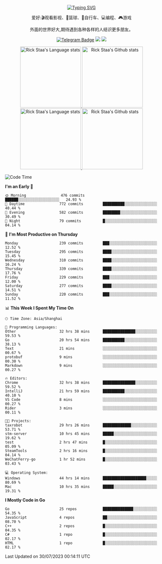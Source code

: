 <div align="center"> 

[![Typing SVG](https://readme-typing-svg.herokuapp.com?size=25&duration=2500&color=eeeeee&vCenter=true&width=200&height=40&lines=Hi+there+%F0%9F%91%8B%F0%9F%8F%BB;I'm+DanBai)](https://git.io/typing-svg)

爱好:🎬观看影视、🏀篮球、🚴自行车、💻编程、🎮游戏

外面的世界好大,期待遇到各种各样的人结识更多朋友。

[![Telegram Badge](https://img.shields.io/badge/-Telegram-blue?style=flat&logo=Telegram&logoColor=white)](https://t.me/danbai9420) 
[![](https://img.shields.io/badge/-Blog-brightgreen?style=flat&logo=Blogger&logoColor=white)](https://p00q.cn)
[![](https://img.shields.io/badge/-Email-red?style=flat&logo=Mail.Ru&logoColor=white)](mailto:danbai@88.com)
</div>

<!-- Light Mode -->
<div align="center"> 
<a href="https://github.com/anuraghazra/github-readme-stats#gh-light-mode-only">
<img height=200 src="https://github-readme-stats.vercel.app/api/top-langs/?username=danbai225&layout=compact&langs_count=10&hide_border=1&role=OWNER,COLLABORATOR#gh-light-mode-only" alt="Rick Staa's Language stats" />
</a>
<a href="https://github.com/anuraghazra/github-readme-stats#gh-light-mode-only">
<img height=200 src="https://github-readme-stats.vercel.app/api?username=danbai225&show_icons=true&count_private=true&line_height=28&hide_border=1&include_all_commits=true&card_width=450&role=OWNER,COLLABORATOR&exclude_repo=github-readme-stats#gh-light-mode-only" alt="Rick Staa's Github stats" />
</a>
</div>

<!-- Dark Mode -->
<div align="center"> 
<a href="https://github.com/anuraghazra/github-readme-stats#gh-dark-mode-only">
<img height=200 src="https://github-readme-stats.vercel.app/api/top-langs/?username=danbai225&layout=compact&langs_count=10&hide_border=1&role=OWNER,COLLABORATOR&theme=github_dark#gh-dark-mode-only" alt="Rick Staa's Language stats" />
</a>
<a href="https://github.com/anuraghazra/github-readme-stats#gh-dark-mode-only">
<img height=200 src="https://github-readme-stats.vercel.app/api?username=danbai225&show_icons=true&count_private=true&line_height=28&hide_border=1&include_all_commits=true&card_width=450&role=OWNER,COLLABORATOR&exclude_repo=github-readme-stats&theme=github_dark#gh-dark-mode-only" alt="Rick Staa's Github stats" />
</a>
</div>

<!--START_SECTION:waka-->
![Code Time](http://img.shields.io/badge/Code%20Time-731%20hrs%2032%20mins-blue)

**I'm an Early 🐤** 

```text
🌞 Morning                476 commits         ██████░░░░░░░░░░░░░░░░░░░   24.93 % 
🌆 Daytime                772 commits         ██████████░░░░░░░░░░░░░░░   40.44 % 
🌃 Evening                582 commits         ████████░░░░░░░░░░░░░░░░░   30.49 % 
🌙 Night                  79 commits          █░░░░░░░░░░░░░░░░░░░░░░░░   04.14 % 
```
📅 **I'm Most Productive on Thursday** 

```text
Monday                   239 commits         ███░░░░░░░░░░░░░░░░░░░░░░   12.52 % 
Tuesday                  295 commits         ████░░░░░░░░░░░░░░░░░░░░░   15.45 % 
Wednesday                310 commits         ████░░░░░░░░░░░░░░░░░░░░░   16.24 % 
Thursday                 339 commits         ████░░░░░░░░░░░░░░░░░░░░░   17.76 % 
Friday                   229 commits         ███░░░░░░░░░░░░░░░░░░░░░░   12.00 % 
Saturday                 277 commits         ████░░░░░░░░░░░░░░░░░░░░░   14.51 % 
Sunday                   220 commits         ███░░░░░░░░░░░░░░░░░░░░░░   11.52 % 
```


📊 **This Week I Spent My Time On** 

```text
🕑︎ Time Zone: Asia/Shanghai

💬 Programming Languages: 
Other                    32 hrs 38 mins      ███████████████░░░░░░░░░░   59.53 % 
Go                       20 hrs 54 mins      ██████████░░░░░░░░░░░░░░░   38.13 % 
Text                     21 mins             ░░░░░░░░░░░░░░░░░░░░░░░░░   00.67 % 
protobuf                 9 mins              ░░░░░░░░░░░░░░░░░░░░░░░░░   00.30 % 
Markdown                 9 mins              ░░░░░░░░░░░░░░░░░░░░░░░░░   00.27 % 

🔥 Editors: 
Chrome                   32 hrs 38 mins      ███████████████░░░░░░░░░░   59.52 % 
IntelliJ                 21 hrs 59 mins      ██████████░░░░░░░░░░░░░░░   40.10 % 
VS Code                  8 mins              ░░░░░░░░░░░░░░░░░░░░░░░░░   00.27 % 
Rider                    3 mins              ░░░░░░░░░░░░░░░░░░░░░░░░░   00.11 % 

🐱‍💻 Projects: 
taxrobot                 29 hrs 26 mins      █████████████░░░░░░░░░░░░   53.71 % 
stm-server               10 hrs 45 mins      █████░░░░░░░░░░░░░░░░░░░░   19.62 % 
test                     2 hrs 47 mins       █░░░░░░░░░░░░░░░░░░░░░░░░   05.09 % 
SteamTools               2 hrs 16 mins       █░░░░░░░░░░░░░░░░░░░░░░░░   04.14 % 
WeChatFerry-go           1 hr 52 mins        █░░░░░░░░░░░░░░░░░░░░░░░░   03.43 % 

💻 Operating System: 
Windows                  44 hrs 14 mins      ████████████████████░░░░░   80.69 % 
Mac                      10 hrs 35 mins      █████░░░░░░░░░░░░░░░░░░░░   19.31 % 
```

**I Mostly Code in Go** 

```text
Go                       25 repos            ██████████████░░░░░░░░░░░   54.35 % 
JavaScript               4 repos             ██░░░░░░░░░░░░░░░░░░░░░░░   08.70 % 
C++                      2 repos             █░░░░░░░░░░░░░░░░░░░░░░░░   04.35 % 
C#                       1 repo              █░░░░░░░░░░░░░░░░░░░░░░░░   02.17 % 
HTML                     1 repo              █░░░░░░░░░░░░░░░░░░░░░░░░   02.17 % 
```




 Last Updated on 30/07/2023 00:14:11 UTC
<!--END_SECTION:waka-->
